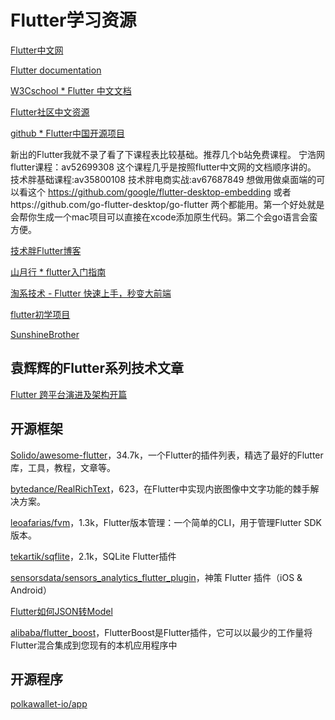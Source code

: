 # Flutter学习资源


[Flutter中文网](https://flutterchina.club/)

[Flutter documentation](https://flutter.dev/docs)

[W3Cschool * Flutter 中文文档](https://www.w3cschool.cn/evilg/)

[Flutter社区中文资源](https://flutter.cn/)

[github * Flutter中国开源项目](https://github.com/flutterchina)

新出的Flutter我就不录了看了下课程表比较基础。推荐几个b站免费课程。
宁浩网flutter课程：av52699308 这个课程几乎是按照flutter中文网的文档顺序讲的。
技术胖基础课程:av35800108
技术胖电商实战:av67687849
想做用做桌面端的可以看这个
https://github.com/google/flutter-desktop-embedding
或者https://github.com/go-flutter-desktop/go-flutter
两个都能用。第一个好处就是会帮你生成一个mac项目可以直接在xcode添加原生代码。第二个会go语言会蛮方便。

[技术胖Flutter博客](http://jspang.com/list?id=1)

[山月行 * flutter入门指南](https://shanyue.tech/flutter-guide/#参考)

[淘系技术 - Flutter 快速上手，秒变大前端](https://mp.weixin.qq.com/s/4c9RaBKm6Bs0RI3rmU8T2Q)

[flutter初学项目](https://github.com/SunshineBrother/FlutterDemo)

[SunshineBrother](https://juejin.cn/user/4037062427418439/posts)

## 袁辉辉的Flutter系列技术文章

[Flutter 跨平台演进及架构开篇](http://gityuan.com/flutter/)

## 开源框架

[Solido/awesome-flutter](https://github.com/Solido/awesome-flutter)，34.7k，一个Flutter的插件列表，精选了最好的Flutter库，工具，教程，文章等。

[bytedance/RealRichText](https://github.com/bytedance/RealRichText)，623，在Flutter中实现内嵌图像中文字功能的棘手解决方案。

[leoafarias/fvm](https://github.com/leoafarias/fvm)，1.3k，Flutter版本管理：一个简单的CLI，用于管理Flutter SDK版本。

[tekartik/sqflite](https://github.com/tekartik/sqflite)，2.1k，SQLite Flutter插件

[sensorsdata/sensors_analytics_flutter_plugin](https://github.com/sensorsdata/sensors_analytics_flutter_plugin)，神策 Flutter 插件（iOS & Android）

[Flutter如何JSON转Model](https://www.bilibili.com/read/cv9349362)

[alibaba/flutter_boost](https://github.com/alibaba/flutter_boost)，FlutterBoost是Flutter插件，它可以以最少的工作量将Flutter混合集成到您现有的本机应用程序中



## 开源程序

[polkawallet-io/app](https://github.com/polkawallet-io/app)

